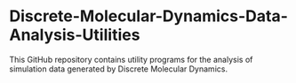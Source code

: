 # Discrete-Molecular-Dynamics-Data-Analysis-Utilities
This GitHub repository contains utility programs for the analysis of simulation data generated by Discrete Molecular Dynamics.

